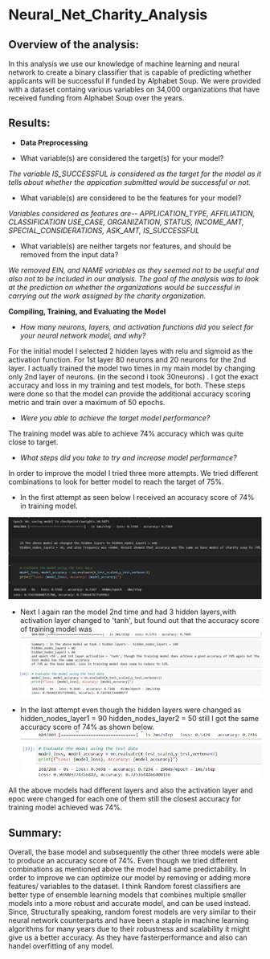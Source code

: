 # Neural_Net_Charity_Analysis
## Overview of the analysis:
In this analysis we use our knowledge of machine learning and neural network to create a binary classifier that is capable of predicting whether applicants will be successful if funded by Alphabet Soup. We were provided with a dataset containg various variables on 34,000 organizations that have received funding from Alphabet Soup over the years.
## Results:
- **Data Preprocessing**

- What variable(s) are considered the target(s) for your model?

*The variable IS_SUCCESSFUL is considered as the target for the model as it tells about whether the appication submitted would be successful or not.*

* What variable(s) are considered to be the features for your model?

*Variables considered as features are-- APPLICATION_TYPE, AFFILIATION,	CLASSIFICATION	USE_CASE, ORGANIZATION,	STATUS,	INCOME_AMT,	SPECIAL_CONSIDERATIONS,	ASK_AMT, IS_SUCCESSFUL*

* What variable(s) are neither targets nor features, and should be removed from the input data?

*We removed EIN, and NAME variables as they seemed not to be useful and also not to be included in our analysis. The goal of the analysis was to look at the prediction on whether the organizations would be successful in carrying out the work assigned by the charity organization.*

**Compiling, Training, and Evaluating the Model**

- *How many neurons, layers, and activation functions did you select for your neural network model, and why?*

For the initial model I selected 2 hidden layes with relu and sigmoid as the activation function. For 1st layer 80 neurons and 20 neurons for the 2nd layer. I actually trained the model two times in my main model by changing only 2nd layer of neurons. (in the second i took 30neurons) . I got the exact accuracy and loss in my training and test models, for both. These steps were done so that the  model can provide the additional accuracy scoring metric and train over a maximum of 50 epochs.

* *Were you able to achieve the target model performance?*

The training model was able to achieve 74% accuracy which was quite close to target. 

* *What steps did you take to try and increase model performance?*

In order to improve the model I tried three more attempts.  We tried different combinations to look for better model to reach the target of 75%.

- In the first attempt as seen below I received an accuracy score of 74% in training model.

![1attempt](resource/optim_1stattempt.png) 

- Next I again ran the model 2nd time and had 3 hidden layers,with activation layer changed to 'tanh', but found out that the accuracy score of training model was  
![2ndattempt](resource/optim_2stattempt.png)

- In the last attempt even though the hidden layers were changed as hidden_nodes_layer1 = 90
hidden_nodes_layer2 = 50 still I got the same accuracy score of 74% as shown below.
![3rdattempt](resource/optim_3rdattempt.png)

All the above models had different layers and also the activation layer and epoc were changed for each one of them still the closest accuracy for training model achieved was 74%.

## Summary:

Overall, the base model and subsequently the other three models were able to produce an accuracy score of 74%. Even though we tried different combinations as mentioned above the model had same predictability.
In order to improve we can optimize our model by removing or adding more features/ variables to the dataset. I think Random forest classifiers are better type of ensemble learning models that combines multiple smaller models into a more robust and accurate model, and can be used instead. Since, Structurally speaking, random forest models are very similar to their neural network counterparts and have been a staple in machine learning algorithms for many years due to their robustness and scalability it might give us a better accuracy. As they have fasterperformance and also can handel overfitting of any model.